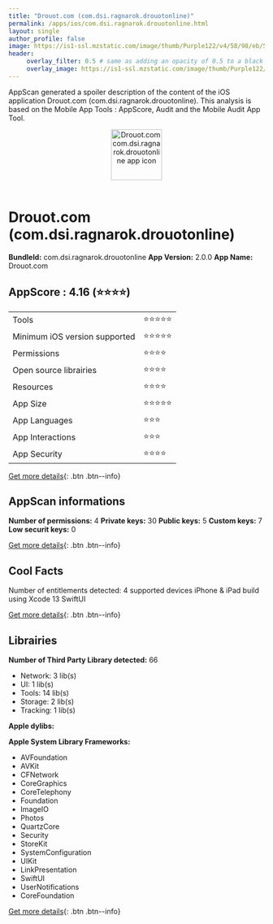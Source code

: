 ```yaml
---
title: "Drouot.com (com.dsi.ragnarok.drouotonline)"
permalink: /apps/ios/com.dsi.ragnarok.drouotonline.html
layout: single
author_profile: false
image: https://is1-ssl.mzstatic.com/image/thumb/Purple122/v4/58/98/eb/5898eb07-3490-b4bb-86cf-a366078bf68a/AppIcondrouotonline-1x_U007emarketing-0-7-0-85-220.png/512x512bb.jpg
header: 
     overlay_filter: 0.5 # same as adding an opacity of 0.5 to a black background
     overlay_image: https://is1-ssl.mzstatic.com/image/thumb/Purple122/v4/58/98/eb/5898eb07-3490-b4bb-86cf-a366078bf68a/AppIcondrouotonline-1x_U007emarketing-0-7-0-85-220.png/512x512bb.jpg
---
```

AppScan generated a spoiler description of the content of the iOS application Drouot.com (com.dsi.ragnarok.drouotonline). This analysis is based on the Mobile App Tools : AppScore, Audit and the Mobile Audit App Tool.

  
  
<div style="text-align: center;"><img src="https://is1-ssl.mzstatic.com/image/thumb/Purple122/v4/58/98/eb/5898eb07-3490-b4bb-86cf-a366078bf68a/AppIcondrouotonline-1x_U007emarketing-0-7-0-85-220.png/512x512bb.jpg" width="100" height="100" alt="Drouot.com com.dsi.ragnarok.drouotonline app icon"></div></br>
  
# Drouot.com (com.dsi.ragnarok.drouotonline)

**BundleId:** com.dsi.ragnarok.drouotonline
**App Version:** 2.0.0
**App Name:** Drouot.com


## AppScore : 4.16 (⭐️⭐️⭐️⭐️) 

<table>
<tr><td> Tools </td><td> ⭐️⭐️⭐️⭐️⭐️ </td></tr>
<tr><td> Minimum iOS version supported </td><td> ⭐️⭐️⭐️⭐️⭐️ </td></tr>
<tr><td> Permissions </td><td> ⭐️⭐️⭐️⭐️ </td></tr>
<tr><td> Open source librairies </td><td> ⭐️⭐️⭐️⭐️ </td></tr>
<tr><td> Resources </td><td> ⭐️⭐️⭐️⭐️ </td></tr>
<tr><td> App Size </td><td> ⭐️⭐️⭐️⭐️⭐️ </td></tr>
<tr><td> App Languages </td><td> ⭐️⭐️⭐️ </td></tr>
<tr><td> App Interactions </td><td> ⭐️⭐️⭐️ </td></tr>
<tr><td> App Security </td><td> ⭐️⭐️⭐️⭐️ </td></tr>
</table>

[Get more details](/pricing.html){: .btn .btn--info}  
  
## AppScan informations 

**Number of permissions:** 4
**Private keys:** 30
**Public keys:** 5
**Custom keys:** 7
**Low securit keys:** 0
  
[Get more details](/pricing.html){: .btn .btn--info}

## Cool Facts

Number of entitlements detected: 4
supported devices iPhone & iPad
build using Xcode 13
SwiftUI
  
[Get more details](/pricing.html){: .btn .btn--info}

## Librairies 
**Number of Third Party Library detected:** 66
- Network: 3 lib(s)
- UI: 1 lib(s)
- Tools: 14 lib(s)
- Storage: 2 lib(s)
- Tracking: 1 lib(s)

**Apple dylibs:**


**Apple System Library Frameworks:**
- AVFoundation
- AVKit
- CFNetwork
- CoreGraphics
- CoreTelephony
- Foundation
- ImageIO
- Photos
- QuartzCore
- Security
- StoreKit
- SystemConfiguration
- UIKit
- LinkPresentation
- SwiftUI
- UserNotifications
- CoreFoundation


  
[Get more details](/pricing.html){: .btn .btn--info}

